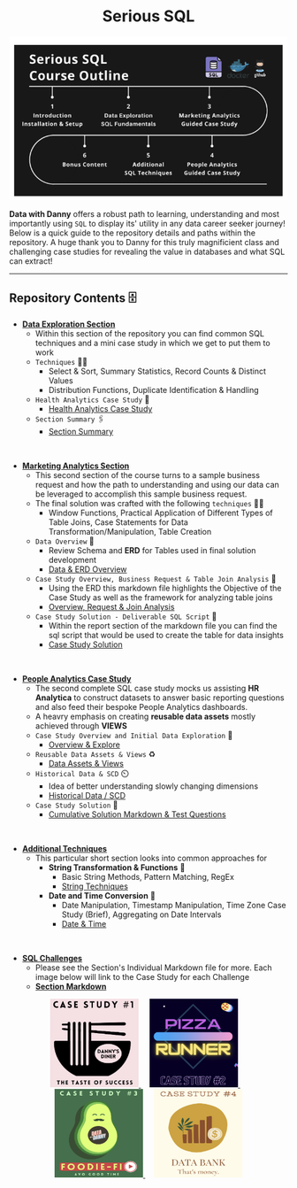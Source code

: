 <h1 style="text-align: center;">Serious SQL</h1>

![Learning Path](images/course_outline.png)

**Data with Danny** offers a robust path to learning, understanding and most importantly using `SQL` to display its' utility in any data career seeker journey! Below is a quick guide to the repository details and paths within the repository. A huge thank you to Danny for this truly magnificient class and challenging case studies for revealing the value in databases and what SQL can extract!

---

## Repository Contents 🗄️
* **[Data Exploration Section](/Data%20Exploration)**
    - Within this section of the repository you can find common SQL techniques and a mini case study in which we get to put them to work
    - `Techniques` 🤹‍♂️ 
        * Select & Sort, Summary Statistics, Record Counts & Distinct Values
        * Distribution Functions, Duplicate Identification & Handling
    - `Health Analytics Case Study` 🥼
        * [Health Analytics Case Study](/Data%20Exploration/HealthAnalytics_CaseStudy_Mini)
    - `Section Summary` 🖇️
        * [Section Summary](/Data%20Exploration/Summary_Notes/First_Section_Review.md)

<br>

* **[Marketing Analytics Section](/Marketing_Analytics_CaseStudy/)** 
    - This second section of the course turns to a sample business request and how the path to understanding and using our data can be leveraged to accomplish this sample business request.
    - The final solution was crafted with the following `techniques` 🤹‍♂️ 
        * Window Functions, Practical Application of Different Types of Table Joins, Case Statements for Data Transformation/Manipulation, Table Creation
    - `Data Overview` :page_with_curl:
        * Review Schema and **ERD** for Tables used in final solution development
        * [Data & ERD Overview](/Marketing_Analytics_CaseStudy/Understanding_Data.md)
    - `Case Study Overview, Business Request & Table Join Analysis` 🧾
        * Using the ERD this markdown file highlights the Objective of the Case Study as well as the framework for analyzing table joins
        * [Overview, Request & Join Analysis](/Marketing_Analytics_CaseStudy/MultipleTableJoins_CStudyReview.md)
    - `Case Study Solution - Deliverable SQL Script` :envelope_with_arrow:
        * Within the report section of the markdown file you can find the sql script that would be used to create the table for data insights 
        * [Case Study Solution](/Marketing_Analytics_CaseStudy/Sql_ScriptingSol.md)

<br>

* **[People Analytics Case Study](/People_Analytics)**
    - The second complete SQL case study mocks us assisting **HR Analytica** to construct datasets to answer basic reporting questions and also feed their bespoke People Analytics dashboards.
    - A heavry emphasis on creating **reusable data assets** mostly achieved through **VIEWS**
    - `Case Study Overview and Initial Data Exploration` 📃
        * [Overview & Explore](/People_Analytics/CaseStudy_Intro.md)
    - `Reusable Data Assets & Views` ♻️
        * [Data Assets & Views](/People_Analytics/DataAssets_Views.md)
    - `Historical Data & SCD` ⏲️
        * Idea of better understanding slowly changing dimensions
        * [Historical Data / SCD](/People_Analytics/SnapShot_HistoricData.md)
    - `Case Study Solution` 📑
        * [Cumulative Solution Markdown & Test Questions](/People_Analytics/HR_AnalyticsCStudy.md)

<br>

* **[Additional Techniques](/AdditionalTechniques)**
    - This particular short section looks into common approaches for 
        - **String Transformation & Functions** 🧵
            * Basic String Methods, Pattern Matching, RegEx
            * [String Techniques](/AdditionalTechniques/Str_Transformations.md) 
        - **Date and Time Conversion** 📅
            * Date Manipulation, Timestamp Manipulation, Time Zone Case Study (Brief), Aggregating on Date Intervals
            * [Date & Time](/AdditionalTechniques/Date_Time_Transformations.md)

<br>

* **[SQL Challenges](/Sql_Challenges)**
    - Please see the Section's Individual Markdown file for more. Each image below will link to the Case Study for each Challenge
    - **[Section Markdown](/Sql_Challenges/SqlChallenges.md)**

<p align="center">
    <a href="/Sql_Challenges/1_DannyDiner/Danny_Diners_Challenge.md">
        <img alt="Danny's Diner" src="images/cs_1.png"
        height="160" width="160">
    </a>
&nbsp; &nbsp;
    <a href="/Sql_Challenges/2_PizzaRunner/Pizza_Runner.md">
        <img alt="Pizza Runner" src="images/cs_2.png" height="160" width="160">
    </a>
&nbsp; &nbsp;
    <a href="/Sql_Challenges/3_Foodie_Fi/Foddie_Fi.md">
        <img alt="Foodie Fi" src="images/cs_3.png" 
        height="160" width="160">
    </a>
&nbsp; &nbsp;
    <a href="/Sql_Challenges/4_DataBank/Data_Bank_CStudy.md">
        <img alt="Data Bank" src="images/cs_4.png" 
        height="160" width="160">
    </a>
</p>
